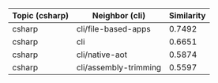 | Topic (csharp) | Neighbor (cli) | Similarity |
|-------------|-------------------|------------|
| csharp | cli/file-based-apps | 0.7492 |
| csharp | cli | 0.6651 |
| csharp | cli/native-aot | 0.5874 |
| csharp | cli/assembly-trimming | 0.5597 |
